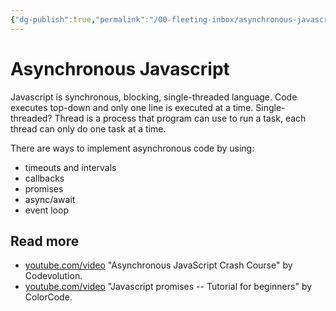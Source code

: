 ```yaml
---
{"dg-publish":true,"permalink":"/00-fleeting-inbox/asynchronous-javascript/","title":"Asynchronous Javascript","tags":["javascript","coding","webdev"]}
---
```



# Asynchronous Javascript

Javascript is synchronous, blocking, single-threaded language. Code executes top-down and only one line is executed at a time.
Single-threaded? Thread is a process that program can use to run a task, each thread can only do one task at a time.

There are ways to implement asynchronous code by using:
- timeouts and intervals
- callbacks
- promises
- async/await
- event loop

## Read more

- [youtube.com/video](https://www.youtube.com/watch?v=exBgWAIeIeg) "Asynchronous JavaScript Crash Course" by Codevolution.
- [youtube.com/video](https://www.youtube.com/watch?v=TnhCX0KkPqs) "Javascript promises -- Tutorial for beginners" by ColorCode.
